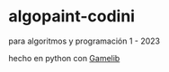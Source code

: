 # algopaint-codini

para algoritmos y programación 1 - 2023

hecho en python con [Gamelib](https://github.com/dessaya/python-gamelib)
